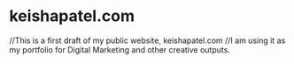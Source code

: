 # keishapatel.com

//This is a first draft of my public website, keishapatel.com
//I am using it as my portfolio for Digital Marketing and other creative outputs.
